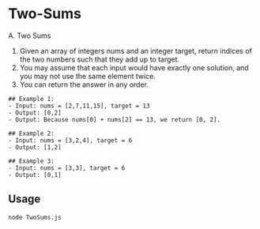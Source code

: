# Two-Sums

A. Two Sums
1. Given an array of integers nums and an integer target, return indices of the two numbers such that they add up to target.
2. You may assume that each input would have exactly one solution, and you may not use the same element twice. 
3. You can return the answer in any order.
```
## Example 1:
- Input: nums = [2,7,11,15], target = 13
- Output: [0,2]
- Output: Because nums[0] + nums[2] == 13, we return [0, 2].
```
```
## Example 2:
- Input: nums = [3,2,4], target = 6
- Output: [1,2]
```
```
## Example 3:
- Input: nums = [3,3], target = 6
- Output: [0,1]
```

## Usage
```
node TwoSums.js
```
